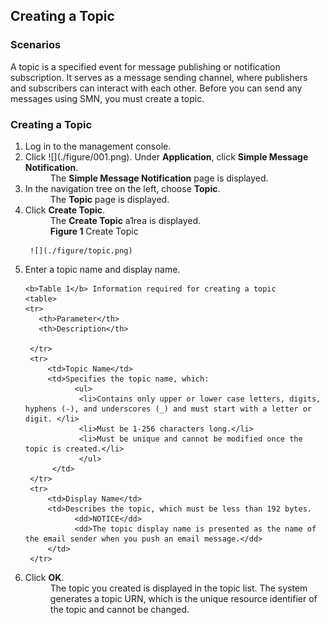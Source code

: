 ## Creating a Topic


### Scenarios

A topic is a specified event for message publishing or notification subscription. It serves as a message sending channel, where publishers and subscribers can interact with each other. Before you can send any messages using SMN, you must create a topic.

### Creating a Topic

<ol><li>Log in to the management console.</li>

<li>Click ![](./figure/001.png). Under <b>Application</b>, click <b>Simple Message Notification</b>.
<dd>The <b>Simple Message Notification</b> page is displayed.</dd></li>
<li>In the navigation tree on the left, choose <b>Topic</b>.
<dd>The <b>Topic</b> page is displayed.</dd></li>
<li>Click <b>Create Topic</b>.</li>
<dd>The <b>Create Topic</b> a1rea is displayed.</dd>
<dd><b>Figure 1</b> Create Topic</dd></li>
	 
	 ![](./figure/topic.png)

<li>Enter a topic name and display name.</li>

	<b>Table 1</b> Information required for creating a topic
   	<table>
    <tr>
       <th>Parameter</th>
       <th>Description</th>
        
     </tr>
     <tr>
         <td>Topic Name</td>
         <td>Specifies the topic name, which:                                                                                                                                                                                                                  
               <ul>
				<li>Contains only upper or lower case letters, digits, hyphens (-), and underscores (_) and must start with a letter or digit. </li>
                <li>Must be 1-256 characters long.</li>
				<li>Must be unique and cannot be modified once the topic is created.</li>
			    </ul>
		  </td>
     </tr>
     <tr>
         <td>Display Name</td>
         <td>Describes the topic, which must be less than 192 bytes.                                                                                                                                                                                                
               <dd>NOTICE</dd>                                                                                                                                                                                                                                                  
               <dd>The topic display name is presented as the name of the email sender when you push an email message.</dd>
         </td>
     </tr>
   </table>
<li>Click <b>OK</b>.
<dd>The topic you created is displayed in the topic list. The system generates a topic URN, which is the unique resource identifier of the topic and cannot be changed.</dd></li></ol>
